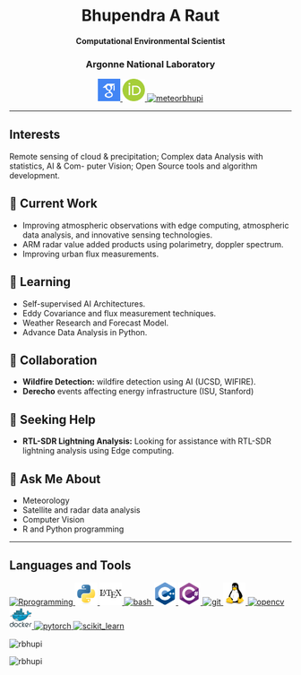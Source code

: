 <h1 align="center"> Bhupendra A Raut </h1>
<h4 align="center"> Computational Environmental Scientist </h4>
<h3 align="center"> Argonne National Laboratory </h3>

<p align="center">
  <a href="https://scholar.google.co.in/citations?user=vZrPu8oAAAAJ&hl=en" target="blank">
    <img src="https://github.com/edent/SuperTinyIcons/blob/master/images/svg/google_scholar.svg" alt="Google Scholar" width="40" height="40" />
  </a>
  <a href="https://orcid.org/0000-0001-5598-1393" target="blank">
    <img src="https://github.com/edent/SuperTinyIcons/blob/master/images/svg/orcid.svg" alt="ORCID" width="40" height="40" />
  </a>
  <a href="https://twitter.com/meteorbhupi" target="blank">
    <img src="https://img.shields.io/twitter/follow/meteorbhupi?logo=twitter&style=for-the-badge" alt="meteorbhupi" />
  </a>
</p>

---
## Interests
Remote sensing of cloud & precipitation; Complex data Analysis with statistics, AI & Com-
puter Vision; Open Source tools and algorithm development.

## 🔭 Current Work
- Improving atmospheric observations with edge computing, atmospheric data analysis, and innovative sensing technologies.
- ARM radar value added products using polarimetry, doppler spectrum.
- Improving urban flux measurements.

## 🌱 Learning

- Self-supervised AI Architectures.
- Eddy Covariance and flux measurement techniques.
- Weather Research and Forecast Model.
- Advance Data Analysis in Python.

## 👯 Collaboration
- **Wildfire Detection:** wildfire detection using AI (UCSD, WIFIRE).
- **Derecho** events affecting energy infrastructure (ISU, Stanford)

## 🤝 Seeking Help
- **RTL-SDR Lightning Analysis:** Looking for assistance with RTL-SDR lightning analysis using Edge computing.

## 💬 Ask Me About

- Meteorology
- Satellite and radar data analysis
- Computer Vision
- R and Python programming

---

## Languages and Tools

<p align="left">
  <a href="https://www.r-project.org/" target="_blank" rel="noreferrer"> <img src="https://www.vectorlogo.zone/logos/r-project/r-project-official.svg" alt="Rprogramming" width="40" height="40"/> </a>
  <a href="https://www.python.org" target="_blank" rel="noreferrer"> <img src="https://raw.githubusercontent.com/devicons/devicon/master/icons/python/python-original.svg" alt="python" width="40" height="40"/> </a>
  <a href="https://www.latex-project.org/" target="_blank" rel="noreferrer"> <img src="https://github.com/devicons/devicon/blob/master/icons/latex/latex-original.svg" alt="LaTeX" width="40" height="40"/> </a>
  <a href="https://www.gnu.org/software/bash/" target="_blank" rel="noreferrer"> <img src="https://www.vectorlogo.zone/logos/gnu_bash/gnu_bash-icon.svg" alt="bash" width="40" height="40"/> </a>
  <a href="https://www.w3schools.com/cpp/" target="_blank" rel="noreferrer"> <img src="https://raw.githubusercontent.com/devicons/devicon/master/icons/cplusplus/cplusplus-original.svg" alt="cplusplus" width="40" height="40"/> </a>
  <a href="https://www.w3schools.com/cs/" target="_blank" rel="noreferrer"> <img src="https://raw.githubusercontent.com/devicons/devicon/master/icons/csharp/csharp-original.svg" alt="csharp" width="40" height="40"/> </a>
  <a href="https://git-scm.com/" target="_blank" rel="noreferrer"> <img src="https://www.vectorlogo.zone/logos/git-scm/git-scm-icon.svg" alt="git" width="40" height="40"/> </a>
  <a href="https://www.linux.org/" target="_blank" rel="noreferrer"> <img src="https://raw.githubusercontent.com/devicons/devicon/master/icons/linux/linux-original.svg" alt="linux" width="40" height="40"/> </a>
  <a href="https://opencv.org/" target="_blank" rel="noreferrer"> <img src="https://www.vectorlogo.zone/logos/opencv/opencv-icon.svg" alt="opencv" width="40" height="40"/> </a>
  <a href="https://www.docker.com/" target="_blank" rel="noreferrer"> <img src="https://raw.githubusercontent.com/devicons/devicon/master/icons/docker/docker-original-wordmark.svg" alt="docker" width="40" height="40"/> </a>
  <a href="https://pytorch.org/" target="_blank" rel="noreferrer"> <img src="https://www.vectorlogo.zone/logos/pytorch/pytorch-icon.svg" alt="pytorch" width="40" height="40"/> </a>
  <a href="https://scikit-learn.org/" target="_blank" rel="noreferrer"> <img src="https://upload.wikimedia.org/wikipedia/commons/0/05/Scikit_learn_logo_small.svg" alt="scikit_learn" width="40" height="40"/> </a>
</p>

<p><img align="center" src="https://github-readme-stats.vercel.app/api/top-langs?username=rbhupi&show_icons=true&locale=en&layout=compact" alt="rbhupi" /></p>
<p align="left"> <img src="https://komarev.com/ghpvc/?username=rbhupi&label=Profile%20views&color=0e75b6&style=flat" alt="rbhupi" /> </p>
